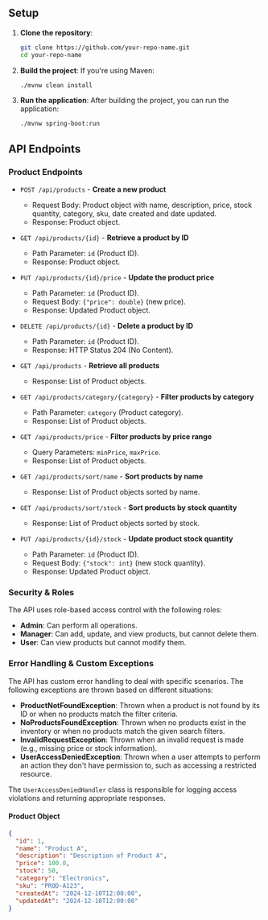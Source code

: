 ## Setup

1. **Clone the repository**:
    ```bash
    git clone https://github.com/your-repo-name.git
    cd your-repo-name
    ```

2. **Build the project**:
    If you're using Maven:
    ```bash
    ./mvnw clean install
    ```

3. **Run the application**:
    After building the project, you can run the application:
    ```bash
    ./mvnw spring-boot:run
    ```

## API Endpoints

### Product Endpoints

- `POST /api/products` - **Create a new product**
  - Request Body: Product object with name, description, price, stock quantity, category, sku, date created and date updated.
  - Response: Product object.

- `GET /api/products/{id}` - **Retrieve a product by ID**
  - Path Parameter: `id` (Product ID).
  - Response: Product object.

- `PUT /api/products/{id}/price` - **Update the product price**
  - Path Parameter: `id` (Product ID).
  - Request Body: `{"price": double}` (new price).
  - Response: Updated Product object.

- `DELETE /api/products/{id}` - **Delete a product by ID**
  - Path Parameter: `id` (Product ID).
  - Response: HTTP Status 204 (No Content).

- `GET /api/products` - **Retrieve all products**
  - Response: List of Product objects.

- `GET /api/products/category/{category}` - **Filter products by category**
  - Path Parameter: `category` (Product category).
  - Response: List of Product objects.

- `GET /api/products/price` - **Filter products by price range**
  - Query Parameters: `minPrice`, `maxPrice`.
  - Response: List of Product objects.

- `GET /api/products/sort/name` - **Sort products by name**
  - Response: List of Product objects sorted by name.

- `GET /api/products/sort/stock` - **Sort products by stock quantity**
  - Response: List of Product objects sorted by stock.

- `PUT /api/products/{id}/stock` - **Update product stock quantity**
  - Path Parameter: `id` (Product ID).
  - Request Body: `{"stock": int}` (new stock quantity).
  - Response: Updated Product object.

### Security & Roles

The API uses role-based access control with the following roles:

- **Admin**: Can perform all operations.
- **Manager**: Can add, update, and view products, but cannot delete them.
- **User**: Can view products but cannot modify them.

### Error Handling & Custom Exceptions

The API has custom error handling to deal with specific scenarios. The following exceptions are thrown based on different situations:

- **ProductNotFoundException**: Thrown when a product is not found by its ID or when no products match the filter criteria.
- **NoProductsFoundException**: Thrown when no products exist in the inventory or when no products match the given search filters.
- **InvalidRequestException**: Thrown when an invalid request is made (e.g., missing price or stock information).
- **UserAccessDeniedException**: Thrown when a user attempts to perform an action they don't have permission to, such as accessing a restricted resource.

The `UserAccessDeniedHandler` class is responsible for logging access violations and returning appropriate responses.

#### Product Object

```json
{
  "id": 1,
  "name": "Product A",
  "description": "Description of Product A",
  "price": 100.0,
  "stock": 50,
  "category": "Electronics",
  "sku": "PROD-A123",
  "createdAt": "2024-12-10T12:00:00",
  "updatedAt": "2024-12-10T12:00:00"
}
